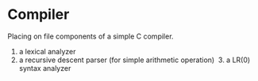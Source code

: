 # Compiler
Placing on file components of a simple C compiler.
  1. a lexical analyzer
  2. a recursive descent parser (for simple arithmetic operation)
  3. a LR(0) syntax analyzer
